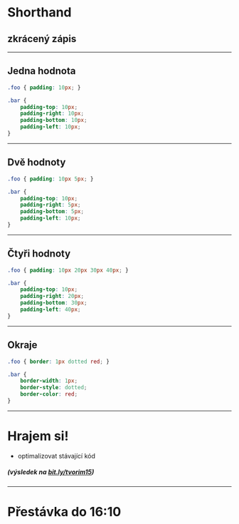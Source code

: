 <!-- .slide: data-state="c-slide-inter" -->

# Shorthand
## zkrácený zápis

---

## Jedna hodnota

```css
.foo { padding: 10px; }

.bar { 
	padding-top: 10px;
	padding-right: 10px;
	padding-bottom: 10px;
	padding-left: 10px;
}
```
<!-- .element: class="c-text-md stretch" -->


---

## Dvě hodnoty

```css
.foo { padding: 10px 5px; }

.bar { 
	padding-top: 10px;
	padding-right: 5px;
	padding-bottom: 5px;
	padding-left: 10px;
}
```
<!-- .element: class="c-text-md stretch" -->


---

## Čtyři hodnoty

```css
.foo { padding: 10px 20px 30px 40px; }

.bar { 
	padding-top: 10px;
	padding-right: 20px;
	padding-bottom: 30px;
	padding-left: 40px;
}
```
<!-- .element: class="c-text-md stretch" -->

---

## Okraje

```css
.foo { border: 1px dotted red; }

.bar { 
	border-width: 1px;
	border-style: dotted;
	border-color: red;
}
```
<!-- .element: class="c-text-md stretch" -->


---

<!-- .slide: data-state="c-slide-task" -->

# Hrajem si!

* optimalizovat stávající kód

##### (výsledek na [bit.ly/tvorim15](http://bit.ly/tvorim15))
<!-- .element: class="c-text-xs c-text-right" -->


---

<!-- .slide: data-state="c-slide-break" -->

# Přestávka do 16:10